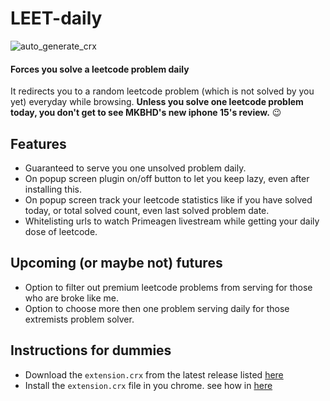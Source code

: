 # LEET-daily
![auto_generate_crx](https://github.com/eiko03/LEET-daily/actions/workflows/action.yml/badge.svg)

#### Forces you solve a leetcode problem daily

It redirects you to a random leetcode problem (which is not solved by you yet) everyday while browsing. **Unless you solve one leetcode problem today, you don't get to see MKBHD's new iphone 15's review.** 😉 

## Features

- Guaranteed to serve you one unsolved problem daily.
- On popup screen plugin on/off button to let you keep lazy, even after installing this.
- On popup screen track your leetcode statistics like if you have solved today, or total solved count, even last solved problem date.
- Whitelisting urls to watch Primeagen livestream while getting your daily dose of leetcode.

## Upcoming (or maybe not) futures

- Option to filter out premium leetcode problems from serving for those who are broke like me.
- Option to choose more then one problem serving daily for those extremists problem solver.

## Instructions for dummies
- Download the `extension.crx` from the latest release listed [here](https://github.com/eiko03/LEET-daily/releases)
- Install the `extension.crx` file in you chrome. see  how in [here](https://unscart.com/crx-file/)